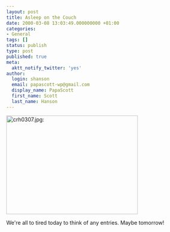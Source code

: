 ```yaml
---
layout: post
title: Asleep on the Couch
date: 2000-03-08 13:03:49.000000000 +01:00
categories:
- General
tags: []
status: publish
type: post
published: true
meta:
  aktt_notify_twitter: 'yes'
author:
  login: shanson
  email: papascott-wp@gmail.com
  display_name: PapaScott
  first_name: Scott
  last_name: Hanson
---
```

<p><img src="https://res.cloudinary.com/papascott/image/upload/wordpress/wp-content/uploads/2000/03/20000307010.jpg" height="262" width="350" border="0" alt="crh0307.jpg: " /></p>
<p>We're all to tired today to think of any entries. Maybe tomorrow!</p>
